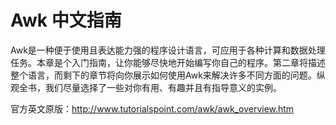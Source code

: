 # Awk 中文指南

Awk是一种便于使用且表达能力强的程序设计语言，可应用于各种计算和数据处理任务。本章是个入门指南，让你能够尽快地开始编写你自己的程序。第二章将描述整个语言，而剩下的章节将向你展示如何使用Awk来解决许多不同方面的问题。纵观全书，我们尽量选择了一些对你有用、有趣并且有指导意义的实例。

官方英文原版：http://www.tutorialspoint.com/awk/awk_overview.htm
